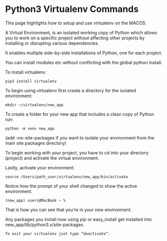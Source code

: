 # Python3 Virtualenv Commands


This page highlights how to setup and use virtualenv on the MACOS.

A Virtual Environment, is an isolated working copy of Python which allows you to work on a specific project without affecting other projects by installing or disrupting various dependencies.

It enables multiple side-by-side installations of Python, one for each project.

You can install modules etc without conflicting with the global python install.


To install virtualenv:

`pip3 install virtualenv`

To begin using virtualenv first create a directory for the isolated environment:

`mkdir ~/virtualenv/new_app`

To create a folder for your new app that includes a clean copy of Python run:


`python -m venv new_app`

(add –no-site-packages if you want to isolate your environment from the main site
packages directory)

To begin working with your project, you have to cd into your directory (project)
and activate the virtual environment.

Lastly, activate your environment:

`source /Users/path_user/virtualenv/new_app/bin/activate`

Notice how the prompt of your shell changed to show the active environment.

`(new_app) users@MacBook ~ %`

That is how you can see that you’re in your new environment.


Any packages you install now using pip or easy_install get installed into new_app/lib/python3.x/site-packages.

`To exit your virtualenv just type “deactivate”.`


